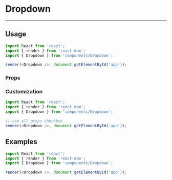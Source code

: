 # Dropdown

---

## Usage

```js
import React from 'react';
import { render } from 'react-dom';
import { Dropdown } from 'components/Dropdown';

render(<Dropdown />, document.getElementById('app'));
```

### Props

### Customization

```js
import React from 'react';
import { render } from 'react-dom';
import { Dropdown } from 'components/Dropdown';

// use all props checkbox
render(<Dropdown />, document.getElementById('app'));
```

## Examples

```js
import React from 'react';
import { render } from 'react-dom';
import { Dropdown } from 'components/Dropdown';

render(<Dropdown />, document.getElementById('app'));
```
